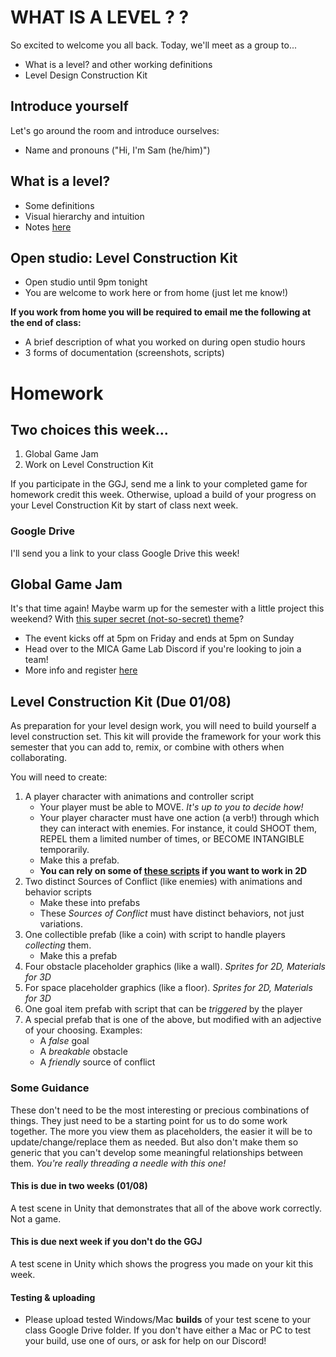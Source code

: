 # WHAT IS A LEVEL ? ?
So excited to welcome you all back. Today, we'll meet as a group to...
- What is a level? and other working definitions
- Level Design Construction Kit

## Introduce yourself
Let's go around the room and introduce ourselves:
- Name and pronouns ("Hi, I'm Sam (he/him)")

## What is a level?
- Some definitions
- Visual hierarchy and intuition
- Notes [here](https://docs.google.com/document/d/1Leji7OVc_9DuYgsPoSwm7uGeZD8W0wSBjvyeK6waoUg/edit?usp=sharing)

## Open studio: Level Construction Kit
- Open studio until 9pm tonight
- You are welcome to work here or from home (just let me know!)

**If you work from home you will be required to email me the following at the end of class:**
- A brief description of what you worked on during open studio hours
- 3 forms of documentation (screenshots, scripts)


# Homework

## Two choices this week...
1. Global Game Jam
2. Work on Level Construction Kit

If you participate in the GGJ, send me a link to your completed game for homework credit this week. Otherwise, upload a build of your progress on your Level Construction Kit by start of class next week.

### Google Drive
I'll send you a link to your class Google Drive this week!

## Global Game Jam
It's that time again! Maybe warm up for the semester with a little project this weekend? With [this super secret (not-so-secret) theme](https://www.youtube.com/watch?v=6on52GnVE0w)?
- The event kicks off at 5pm on Friday and ends at 5pm on Sunday
- Head over to the MICA Game Lab Discord if you're looking to join a team!
- More info and register [here](https://globalgamejam.org/2022/jam-sites/mica-game-lab)

## Level Construction Kit (Due 01/08)
As preparation for your level design work, you will need to build yourself a level construction set. This kit will provide the framework for your work this semester that you can add to, remix, or combine with others when collaborating.

You will need to create:
1.  A player character with animations and controller script
    - Your player must be able to MOVE. *It's up to you to decide how!*
    - Your player character must have one action (a verb!) through which they can interact with enemies. For instance, it could SHOOT them, REPEL them a limited number of times, or BECOME INTANGIBLE temporarily.
    - Make this a prefab.
    - **You can rely on some of [these scripts](https://github.com/samsheffield/2D_Game_Design/tree/Fall_21/Standalone%20Scripts) if you want to work in 2D**
2. Two distinct Sources of Conflict (like enemies) with animations and behavior scripts
    - Make these into prefabs
    - These *Sources of Conflict* must have distinct behaviors, not just variations.
3. One collectible prefab (like a coin) with script to handle players *collecting* them.
    - Make this a prefab
4. Four obstacle placeholder graphics (like a wall). *Sprites for 2D, Materials for 3D*
5. For space placeholder graphics (like a floor). *Sprites for 2D, Materials for 3D*
6. One goal item prefab with script that can be *triggered* by the player
7. A special prefab that is one of the above, but modified with an adjective of your choosing. Examples:
    - A *false* goal
    - A *breakable* obstacle
    - A *friendly* source of conflict

### Some Guidance
These don't need to be the most interesting or precious combinations of things. They just need to be a starting point for us to do some work together. The more you view them as placeholders, the easier it will be to update/change/replace them as needed. But also don't make them so generic that you can't develop some meaningful relationships between them. *You're really threading a needle with this one!*

#### This is due in two weeks (01/08)
A test scene in Unity that demonstrates that all of the above work correctly. Not a game.

#### This is due next week if you don't do the GGJ
A test scene in Unity which shows the progress you made on your kit this week.

#### Testing & uploading
- Please upload tested Windows/Mac **builds** of your test scene to your class Google Drive folder. If you don't have either a Mac or PC to test your build, use one of ours, or ask for help on our Discord! 

